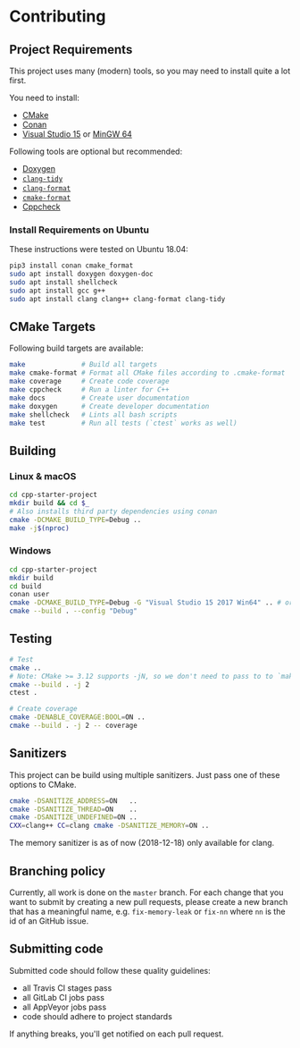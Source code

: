 # Contributing

## Project Requirements
This project uses many (modern) tools, so you may need to install quite a lot first.

You need to install:

 - [CMake](https://cmake.org/)
 - [Conan](https://conan.io/)
 - [Visual Studio 15](https://visualstudio.microsoft.com/) or
   [MinGW 64](https://mingw-w64.org/doku.php)

Following tools are optional but recommended:
 - [Doxygen](http://www.doxygen.nl/)
 - [`clang-tidy`](https://clang.llvm.org/extra/clang-tidy/)
 - [`clang-format`](https://clang.llvm.org/docs/ClangFormat.html)
 - [`cmake-format`](https://github.com/cheshirekow/cmake_format)
 - [Cppcheck](http://cppcheck.sourceforge.net/)

### Install Requirements on Ubuntu
These instructions were tested on Ubuntu 18.04:

```sh
pip3 install conan cmake_format
sudo apt install doxygen doxygen-doc
sudo apt install shellcheck
sudo apt install gcc g++
sudo apt install clang clang++ clang-format clang-tidy
```

## CMake Targets
Following build targets are available:

```sh
make              # Build all targets
make cmake-format # Format all CMake files according to .cmake-format
make coverage     # Create code coverage
make cppcheck     # Run a linter for C++
make docs         # Create user documentation
make doxygen      # Create developer documentation
make shellcheck   # Lints all bash scripts
make test         # Run all tests (`ctest` works as well)
```

## Building

### Linux & macOS

```sh
cd cpp-starter-project
mkdir build && cd $_
# Also installs third party dependencies using conan
cmake -DCMAKE_BUILD_TYPE=Debug ..
make -j$(nproc)
```

### Windows

```sh
cd cpp-starter-project
mkdir build
cd build
conan user
cmake -DCMAKE_BUILD_TYPE=Debug -G "Visual Studio 15 2017 Win64" .. # or "MinGW Makefiles"
cmake --build . --config "Debug"
```

## Testing

```sh
# Test
cmake ..
# Note: CMake >= 3.12 supports -jN, so we don't need to pass to to `make`
cmake --build . -j 2
ctest .

# Create coverage
cmake -DENABLE_COVERAGE:BOOL=ON ..
cmake --build . -j 2 -- coverage
```

## Sanitizers
This project can be build using multiple sanitizers.
Just pass one of these options to CMake.

```sh
cmake -DSANITIZE_ADDRESS=ON   ..
cmake -DSANITIZE_THREAD=ON    ..
cmake -DSANITIZE_UNDEFINED=ON ..
CXX=clang++ CC=clang cmake -DSANITIZE_MEMORY=ON ..
```

The memory sanitizer is as of now (2018-12-18) only available for clang.

## Branching policy
Currently, all work is done on the `master` branch.
For each change that you want to submit by creating a new pull requests,
please create a new branch that has a meaningful name, e.g. `fix-memory-leak`
or `fix-nn` where `nn` is the id of an GitHub issue.

## Submitting code

Submitted code should follow these quality guidelines:

 - all Travis CI stages pass
 - all GitLab CI jobs pass
 - all AppVeyor jobs pass
 - code should adhere to project standards

If anything breaks, you'll get notified on each pull request.
